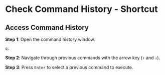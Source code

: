 # Check Command History - Shortcut

## Access Command History

**Step 1**: Open the command history window.

```vim
q:
```

**Step 2**: Navigate through previous commands with the arrow key (`↑` and `↓`).

**Step 3**: Press `Enter` to select a previous command to execute.
